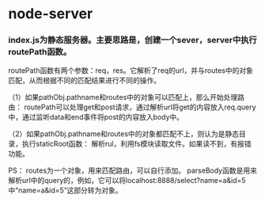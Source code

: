 # node-server

### index.js为静态服务器。主要思路是，创建一个sever，server中执行routePath函数。

routePath函数有两个参数：req，res。它解析了req的url，并与routes中的对象匹配，从而根据不同的匹配结果进行不同的操作。

（1）如果pathObj.pathname和routes中的对象可以匹配上，那么开始处理路由：
routePath可以处理get和post请求，通过解析url将get的内容放入req.query中，通过监听data和end事件将post的内容放入body中。

（2）如果pathObj.pathname和routes中的对象都匹配不上，则认为是静态目录，执行staticRoot函数：
解析rul，利用fs模块读取文件。如果读不到，有报错功能。


PS：
routes为一个对象，用来匹配路由，可以自行添加。
parseBody函数是用来解析url中的query的，例如，它可以将localhost:8888/select?name=a&id=5中“name=a&id=5“这部分转为对象。
